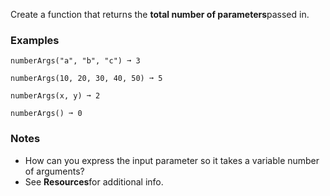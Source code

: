 Create a function that returns the **total number of parameters**passed in.


### Examples ###
    numberArgs("a", "b", "c") ➞ 3

    numberArgs(10, 20, 30, 40, 50) ➞ 5

    numberArgs(x, y) ➞ 2

    numberArgs() ➞ 0


### Notes ###
*   How can you express the input parameter so it takes a variable number of arguments?
*   See **Resources**for additional info.